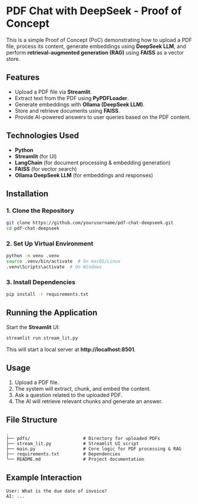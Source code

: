 # PDF Chat with DeepSeek - Proof of Concept

This is a simple Proof of Concept (PoC) demonstrating how to upload a PDF file, process its content, generate embeddings using **DeepSeek LLM**, and perform **retrieval-augmented generation (RAG)** using **FAISS** as a vector store.

## Features
- Upload a PDF file via **Streamlit**.
- Extract text from the PDF using **PyPDFLoader**.
- Generate embeddings with **Ollama (DeepSeek LLM)**.
- Store and retrieve documents using **FAISS**.
- Provide AI-powered answers to user queries based on the PDF content.

## Technologies Used
- **Python**
- **Streamlit** (for UI)
- **LangChain** (for document processing & embedding generation)
- **FAISS** (for vector search)
- **Ollama DeepSeek LLM** (for embeddings and responses)

## Installation
### 1. Clone the Repository
```bash
git clone https://github.com/yourusername/pdf-chat-deepseek.git
cd pdf-chat-deepseek
```

### 2. Set Up Virtual Environment
```bash
python -m venv .venv
source .venv/bin/activate  # On macOS/Linux
.venv\Scripts\activate  # On Windows
```

### 3. Install Dependencies
```bash
pip install -r requirements.txt
```

## Running the Application
Start the **Streamlit** UI:
```bash
streamlit run stream_lit.py
```

This will start a local server at **http://localhost:8501**.

## Usage
1. Upload a PDF file.
2. The system will extract, chunk, and embed the content.
3. Ask a question related to the uploaded PDF.
4. The AI will retrieve relevant chunks and generate an answer.

## File Structure
```
.
├── pdfs/                    # Directory for uploaded PDFs
├── stream_lit.py            # Streamlit UI script
├── main.py                  # Core logic for PDF processing & RAG
├── requirements.txt         # Dependencies
└── README.md                # Project documentation
```

## Example Interaction
```
User: What is the due date of invoice?
AI: ...
```

